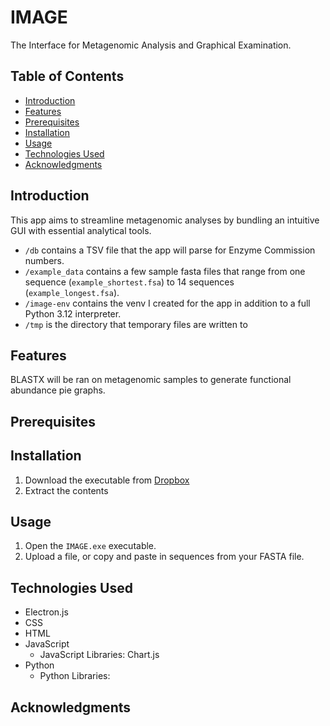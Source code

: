 # IMAGE

The Interface for Metagenomic Analysis and Graphical Examination.

## Table of Contents

- [Introduction](#introduction)
- [Features](#features)
- [Prerequisites](#prerequisites)
- [Installation](#installation)
- [Usage](#usage)
- [Technologies Used](#technologies-used)
- [Acknowledgments](#acknowledgments)

## Introduction

This app aims to streamline metagenomic analyses by bundling an intuitive GUI with essential analytical tools.

- `/db` contains a TSV file that the app will parse for Enzyme Commission numbers.
- `/example_data` contains a few sample fasta files that range from one sequence (`example_shortest.fsa`) to 14 sequences (`example_longest.fsa`).
- `/image-env` contains the venv I created for the app in addition to a full Python 3.12 interpreter.
- `/tmp` is the directory that temporary files are written to

## Features

BLASTX will be ran on metagenomic samples to generate functional abundance pie graphs.

## Prerequisites

## Installation

1. Download the executable from [Dropbox](https://www.dropbox.com/scl/fi/datgjvj7kzn1kcdjfb9c9/IMAGE-win32-x64-0.0.5.zip?rlkey=hap1ls0g0p07yfw9rav1jny97&dl=0)
1. Extract the contents

## Usage

1. Open the `IMAGE.exe` executable.
1. Upload a file, or copy and paste in sequences from your FASTA file.

## Technologies Used

- Electron.js
- CSS
- HTML
- JavaScript
  - JavaScript Libraries: Chart.js
- Python
  - Python Libraries:

## Acknowledgments